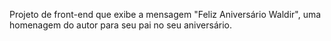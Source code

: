 Projeto de front-end que exibe a mensagem "Feliz Aniversário Waldir", uma homenagem do autor para seu pai no seu aniversário.
